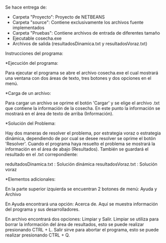 ﻿Se hace entrega de:

* Carpeta "Proyecto": Proyecto de NETBEANS
* Carpeta "source": Contiene exclusivamente los archivos fuente implementados
* Carpeta "Pruebas": Contiene archivos de entrada de diferentes tamaño
* Ejecutable cosecha.exe
* Archivos de salida (resultadosDinamica.txt y resultadosVoraz.txt)

Instrucciones del programa:

*Ejecución del programa:

Para ejecutar el programa se abre el archivo cosecha.exe el cual mostrará una ventana con dos áreas de texto,
tres botones y dos opciones en el menú. 

*Carga de un archivo:

Para cargar un archivo se oprime el botón 'Cargar' y se elige el archivo .txt que contiene la información de la cosecha. 
En este punto la información se mostrará en el área de texto de arriba (Información). 

*Solución del Problema:

Hay dos maneras de resolver el problema, por estrategia voraz o estrategia dinámica, dependiendo de por cual se desee 
resolver se oprime el botón 'Resolver'. Cuando el programa haya resuelto el problema se mostrará la información en el 
área de abajo (Resultados). También se guardará el resultado en el .txt correpondiente:

redultadosDinamica.txt  : Solución dinámica
resultadosVoraz.txt : Solución voraz

*Elementos adicionales:

En la parte superior izquierda se encuentran 2 botones de menú: Ayuda y Archivo

En Ayuda encontrará una opción: Acerca de. Aquí se muestra información del programa y sus desarrolladores.

En archivo encontrará dos opciones: Limpiar y Salir. Limpiar se utiliza para borrar la 
información del área de resultados, esto se puede realizar presionando CTRL + L. Salir sirve para abortar el
programa, esto se puede realizar presionando CTRL + Q. 

